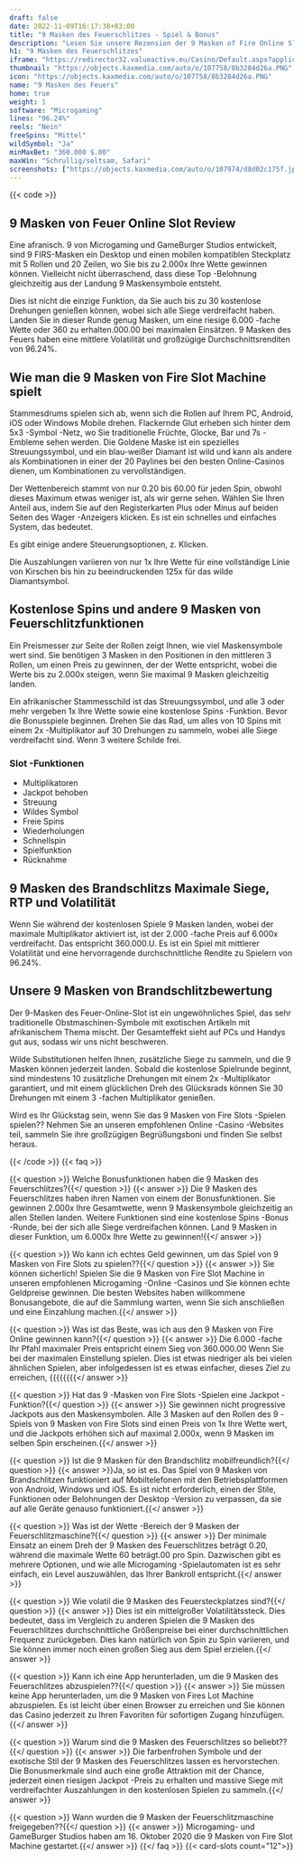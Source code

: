 ```yaml
---
draft: false
date: 2022-11-09T16:17:38+03:00
title: "9 Masken des Feuerschlitzes - Spiel & Bonus"
description: "Lesen Sie unsere Rezension der 9 Masken of Fire Online Slot und entdecken Sie das Gameplay und die Funktionen dieses Spiels. Wir sehen uns auch an, wo wir den besten Casino -Bonus finden können."
h1: "9 Masken des Feuerschlitzes"
iframe: "https://redirector32.valueactive.eu/Casino/Default.aspx?applicationid=4023&sext1=demo&sext2=demo&serverid=22619&ul=en&variant=UAT-demo&lobbyURL=http://www.microgaming.co.uk/games&gameid=9MasksOfFireDesktop"
thumbnail: "https://objects.kaxmedia.com/auto/o/107758/8b3284d26a.PNG"
icon: "https://objects.kaxmedia.com/auto/o/107758/8b3284d26a.PNG"
name: "9 Masken des Feuers"
home: true
weight: 1
software: "Microgaming"
lines: "96.24%"
reels: "Nein"
freeSpins: "Mittel"
wildSymbol: "Ja"
minMaxBet: "360.000 $.00"
maxWin: "Schrullig/seltsam, Safari"
screenshots: ["https://objects.kaxmedia.com/auto/o/107974/d8d02c175f.jpeg"]
---
```


{{< code >}}<h2>9 Masken von Feuer Online Slot Review</h2><p>Eine afranisch. 9 von Microgaming und GameBurger Studios entwickelt, sind 9 FIRS-Masken ein Desktop und einen mobilen kompatiblen Steckplatz mit 5 Rollen und 20 Zeilen, wo Sie bis zu 2.000x Ihre Wette gewinnen können. Vielleicht nicht überraschend, dass diese Top -Belohnung gleichzeitig aus der Landung 9 Maskensymbole entsteht.</p><p>Dies ist nicht die einzige Funktion, da Sie auch bis zu 30 kostenlose Drehungen genießen können, wobei sich alle Siege verdreifacht haben. Landen Sie in dieser Runde genug Masken, um eine riesige 6.000 -fache Wette oder 360 zu erhalten.000.00 bei maximalen Einsätzen. 9 Masken des Feuers haben eine mittlere Volatilität und großzügige Durchschnittsrenditen von 96.24%.</p><h2>Wie man die 9 Masken von Fire Slot Machine spielt</h2><p>Stammesdrums spielen sich ab, wenn sich die Rollen auf Ihrem PC, Android, iOS oder Windows Mobile drehen. Flackernde Glut erheben sich hinter dem 5x3 -Symbol -Netz, wo Sie traditionelle Früchte, Glocke, Bar und 7s -Embleme sehen werden. Die Goldene Maske ist ein spezielles Streuungssymbol, und ein blau-weißer Diamant ist wild und kann als andere als Kombinationen in einer der 20 Paylines bei den besten Online-Casinos dienen, um Kombinationen zu vervollständigen.</p><p>Der Wettenbereich stammt von nur 0.20 bis 60.00 für jeden Spin, obwohl dieses Maximum etwas weniger ist, als wir gerne sehen. Wählen Sie Ihren Anteil aus, indem Sie auf den Registerkarten Plus oder Minus auf beiden Seiten des Wager -Anzeigers klicken. Es ist ein schnelles und einfaches System, das bedeutet.</p><p>Es gibt einige andere Steuerungsoptionen, z. Klicken.</p><p>Die Auszahlungen variieren von nur 1x Ihre Wette für eine vollständige Linie von Kirschen bis hin zu beeindruckenden 125x für das wilde Diamantsymbol.</p><h2>Kostenlose Spins und andere 9 Masken von Feuerschlitzfunktionen</h2><p>Ein Preismesser zur Seite der Rollen zeigt Ihnen, wie viel Maskensymbole wert sind. Sie benötigen 3 Masken in den Positionen in den mittleren 3 Rollen, um einen Preis zu gewinnen, der der Wette entspricht, wobei die Werte bis zu 2.000x steigen, wenn Sie maximal 9 Masken gleichzeitig landen.</p><p>Ein afrikanischer Stammesschild ist das Streuungssymbol, und alle 3 oder mehr vergeben 1x Ihre Wette sowie eine kostenlose Spins -Funktion. Bevor die Bonusspiele beginnen. Drehen Sie das Rad, um alles von 10 Spins mit einem 2x -Multiplikator auf 30 Drehungen zu sammeln, wobei alle Siege verdreifacht sind. Wenn 3 weitere Schilde frei.</p><h3>
Slot -Funktionen</h3><ul>
<li></span>
Multiplikatoren</li>
<li></span>
Jackpot behoben</li>
<li></span>
Streuung</li>
<li></span>
Wildes Symbol</li>
<li></span>
Freie Spins</li>
<li></span>
Wiederholungen</li>
<li></span>
Schnellspin</li>
<li></span>
Spielfunktion</li>
<li></span>
Rücknahme</li></ul><h2>9 Masken des Brandschlitzs Maximale Siege, RTP und Volatilität</h2><p>Wenn Sie während der kostenlosen Spiele 9 Masken landen, wobei der maximale Multiplikator aktiviert ist, ist der 2.000 -fache Preis auf 6.000x verdreifacht. Das entspricht 360.000.U. Es ist ein Spiel mit mittlerer Volatilität und eine hervorragende durchschnittliche Rendite zu Spielern von 96.24%.</p><h2>Unsere 9 Masken von Brandschlitzbewertung</h2><p>Der 9-Masken des Feuer-Online-Slot ist ein ungewöhnliches Spiel, das sehr traditionelle Obstmaschinen-Symbole mit exotischen Artikeln mit afrikanischem Thema mischt. Der Gesamteffekt sieht auf PCs und Handys gut aus, sodass wir uns nicht beschweren.</p><p>Wilde Substitutionen helfen Ihnen, zusätzliche Siege zu sammeln, und die 9 Masken können jederzeit landen. Sobald die kostenlose Spielrunde beginnt, sind mindestens 10 zusätzliche Drehungen mit einem 2x -Multiplikator garantiert, und mit einem glücklichen Dreh des Glücksrads können Sie 30 Drehungen mit einem 3 -fachen Multiplikator genießen.</p><p>Wird es Ihr Glückstag sein, wenn Sie das 9 Masken von Fire Slots -Spielen spielen?? Nehmen Sie an unseren empfohlenen Online -Casino -Websites teil, sammeln Sie ihre großzügigen Begrüßungsboni und finden Sie selbst heraus.</p>
{{< /code >}}
{{< faq >}}

{{< question >}} Welche Bonusfunktionen haben die 9 Masken des Feuerschlitzes?{{</ question >}}
{{< answer >}} Die 9 Masken des Feuerschlitzes haben ihren Namen von einem der Bonusfunktionen. Sie gewinnen 2.000x Ihre Gesamtwette, wenn 9 Maskensymbole gleichzeitig an allen Stellen landen. Weitere Funktionen sind eine kostenlose Spins -Bonus -Runde, bei der sich alle Siege verdreifachen können. Land 9 Masken in dieser Funktion, um 6.000x Ihre Wette zu gewinnen!{{</ answer >}}

{{< question >}} Wo kann ich echtes Geld gewinnen, um das Spiel von 9 Masken von Fire Slots zu spielen??{{</ question >}}
{{< answer >}} Sie können sicherlich! Spielen Sie die 9 Masken von Fire Slot Machine in unseren empfohlenen Microgaming -Online -Casinos und Sie können echte Geldpreise gewinnen. Die besten Websites haben willkommene Bonusangebote, die auf die Sammlung warten, wenn Sie sich anschließen und eine Einzahlung machen.{{</ answer >}}

{{< question >}} Was ist das Beste, was ich aus den 9 Masken von Fire Online gewinnen kann?{{</ question >}}
{{< answer >}} Die 6.000 -fache Ihr Pfahl maximaler Preis entspricht einem Sieg von 360.000.00 Wenn Sie bei der maximalen Einstellung spielen. Dies ist etwas niedriger als bei vielen ähnlichen Spielen, aber infolgedessen ist es etwas einfacher, dieses Ziel zu erreichen, {{{{{{{{</ answer >}}

{{< question >}} Hat das 9 -Masken von Fire Slots -Spielen eine Jackpot -Funktion?{{</ question >}}
{{< answer >}} Sie gewinnen nicht progressive Jackpots aus den Maskensymbolen. Alle 3 Masken auf den Rollen des 9 -Spiels von 9 Masken von Fire Slots sind einen Preis von 1x Ihre Wette wert, und die Jackpots erhöhen sich auf maximal 2.000x, wenn 9 Masken im selben Spin erscheinen.{{</ answer >}}

{{< question >}} Ist die 9 Masken für den Brandschlitz mobilfreundlich?{{</ question >}}
{{< answer >}}Ja, so ist es. Das Spiel von 9 Masken von Brandschlitzen funktioniert auf Mobiltelefonen mit den Betriebsplattformen von Android, Windows und iOS. Es ist nicht erforderlich, einen der Stile, Funktionen oder Belohnungen der Desktop -Version zu verpassen, da sie auf alle Geräte genauso funktioniert.{{</ answer >}}

{{< question >}} Was ist der Wette -Bereich der 9 Masken der Feuerschlitzmaschine?{{</ question >}}
{{< answer >}} Der minimale Einsatz an einem Dreh der 9 Masken des Feuerschlitzes beträgt 0.20, während die maximale Wette 60 beträgt.00 pro Spin. Dazwischen gibt es mehrere Optionen, und wie alle Microgaming -Spielautomaten ist es sehr einfach, ein Level auszuwählen, das Ihrer Bankroll entspricht.{{</ answer >}}

{{< question >}} Wie volatil die 9 Masken des Feuersteckplatzes sind?{{</ question >}}
{{< answer >}} Dies ist ein mittelgroßer Volatilitätssteck. Dies bedeutet, dass im Vergleich zu anderen Spielen die 9 Masken des Feuerschlitzes durchschnittliche Größenpreise bei einer durchschnittlichen Frequenz zurückgeben. Dies kann natürlich von Spin zu Spin variieren, und Sie können immer noch einen großen Sieg aus dem Spiel erzielen.{{</ answer >}}

{{< question >}} Kann ich eine App herunterladen, um die 9 Masken des Feuerschlitzes abzuspielen??{{</ question >}}
{{< answer >}} Sie müssen keine App herunterladen, um die 9 Masken von Fires Lot Machine abzuspielen. Es ist leicht über einen Browser zu erreichen und Sie können das Casino jederzeit zu Ihren Favoriten für sofortigen Zugang hinzufügen.{{</ answer >}}

{{< question >}} Warum sind die 9 Masken des Feuerschlitzes so beliebt??{{</ question >}}
{{< answer >}} Die farbenfrohen Symbole und der exotische Stil der 9 Masken des Feuerschlitzes lassen es hervorstechen. Die Bonusmerkmale sind auch eine große Attraktion mit der Chance, jederzeit einen riesigen Jackpot -Preis zu erhalten und massive Siege mit verdreifachter Auszahlungen in den kostenlosen Spielen zu sammeln.{{</ answer >}}

{{< question >}} Wann wurden die 9 Masken der Feuerschlitzmaschine freigegeben??{{</ question >}}
{{< answer >}} Microgaming- und GameBurger Studios haben am 16. Oktober 2020 die 9 Masken von Fire Slot Machine gestartet.{{</ answer >}}
{{</ faq >}}
{{< card-slots count="12">}}